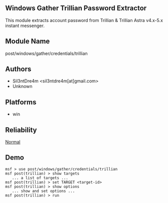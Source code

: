 ## Windows Gather Trillian Password Extractor

This module extracts account password from Trillian & 
Trillian Astra v4.x-5.x instant messenger.


## Module Name
post/windows/gather/credentials/trillian

## Authors
* Sil3ntDre4m <sil3ntdre4m[at]gmail.com>
* Unknown





## Platforms
* win

## Reliability
[Normal](https://github.com/rapid7/metasploit-framework/wiki/Exploit-Ranking)

## Demo

```
msf > use post/windows/gather/credentials/trillian
msf post(trillian) > show targets
   ... a list of targets ...
msf post(trillian) > set TARGET <target-id>
msf post(trillian) > show options
   ... show and set options ...
msf post(trillian) > run
```
    
    